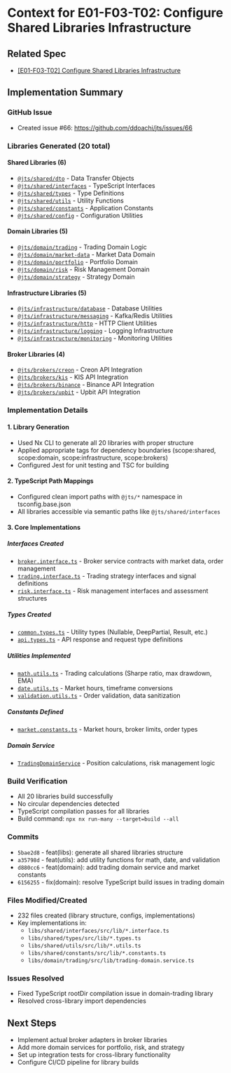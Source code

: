 # Context for E01-F03-T02: Configure Shared Libraries Infrastructure

## Related Spec

- [[E01-F03-T02] Configure Shared Libraries Infrastructure](./E01-F03-T02.spec.md)


## Implementation Summary

### GitHub Issue
- Created issue #66: https://github.com/ddoachi/jts/issues/66

### Libraries Generated (20 total)

#### Shared Libraries (6)
- [`@jts/shared/dto`](../../../../libs/shared/dto/src/index.ts) - Data Transfer Objects
- [`@jts/shared/interfaces`](../../../../libs/shared/interfaces/src/index.ts) - TypeScript Interfaces
- [`@jts/shared/types`](../../../../libs/shared/types/src/index.ts) - Type Definitions
- [`@jts/shared/utils`](../../../../libs/shared/utils/src/index.ts) - Utility Functions
- [`@jts/shared/constants`](../../../../libs/shared/constants/src/index.ts) - Application Constants
- [`@jts/shared/config`](../../../../libs/shared/config/src/index.ts) - Configuration Utilities

#### Domain Libraries (5)
- [`@jts/domain/trading`](../../../../libs/domain/trading/src/index.ts) - Trading Domain Logic
- [`@jts/domain/market-data`](../../../../libs/domain/market-data/src/index.ts) - Market Data Domain
- [`@jts/domain/portfolio`](../../../../libs/domain/portfolio/src/index.ts) - Portfolio Domain
- [`@jts/domain/risk`](../../../../libs/domain/risk/src/index.ts) - Risk Management Domain
- [`@jts/domain/strategy`](../../../../libs/domain/strategy/src/index.ts) - Strategy Domain

#### Infrastructure Libraries (5)
- [`@jts/infrastructure/database`](../../../../libs/infrastructure/database/src/index.ts) - Database Utilities
- [`@jts/infrastructure/messaging`](../../../../libs/infrastructure/messaging/src/index.ts) - Kafka/Redis Utilities
- [`@jts/infrastructure/http`](../../../../libs/infrastructure/http/src/index.ts) - HTTP Client Utilities
- [`@jts/infrastructure/logging`](../../../../libs/infrastructure/logging/src/index.ts) - Logging Infrastructure
- [`@jts/infrastructure/monitoring`](../../../../libs/infrastructure/monitoring/src/index.ts) - Monitoring Utilities

#### Broker Libraries (4)
- [`@jts/brokers/creon`](../../../../libs/brokers/creon/src/index.ts) - Creon API Integration
- [`@jts/brokers/kis`](../../../../libs/brokers/kis/src/index.ts) - KIS API Integration
- [`@jts/brokers/binance`](../../../../libs/brokers/binance/src/index.ts) - Binance API Integration
- [`@jts/brokers/upbit`](../../../../libs/brokers/upbit/src/index.ts) - Upbit API Integration

### Implementation Details

#### 1. Library Generation
- Used Nx CLI to generate all 20 libraries with proper structure
- Applied appropriate tags for dependency boundaries (scope:shared, scope:domain, scope:infrastructure, scope:brokers)
- Configured Jest for unit testing and TSC for building

#### 2. TypeScript Path Mappings
- Configured clean import paths with `@jts/*` namespace in tsconfig.base.json
- All libraries accessible via semantic paths like `@jts/shared/interfaces`

#### 3. Core Implementations

##### Interfaces Created
- [`broker.interface.ts`](../../../../libs/shared/interfaces/src/lib/broker.interface.ts) - Broker service contracts with market data, order management
- [`trading.interface.ts`](../../../../libs/shared/interfaces/src/lib/trading.interface.ts) - Trading strategy interfaces and signal definitions
- [`risk.interface.ts`](../../../../libs/shared/interfaces/src/lib/trading.interface.ts) - Risk management interfaces and assessment structures

##### Types Created
- [`common.types.ts`](../../../../libs/shared/types/src/lib/common.types.ts) - Utility types (Nullable, DeepPartial, Result, etc.)
- [`api.types.ts`](../../../../libs/shared/types/src/lib/api.types.ts) - API response and request type definitions

##### Utilities Implemented
- [`math.utils.ts`](../../../../libs/shared/utils/src/lib/math.utils.ts) - Trading calculations (Sharpe ratio, max drawdown, EMA)
- [`date.utils.ts`](../../../../libs/shared/utils/src/lib/date.utils.ts) - Market hours, timeframe conversions
- [`validation.utils.ts`](../../../../libs/shared/utils/src/lib/validation.utils.ts) - Order validation, data sanitization

##### Constants Defined
- [`market.constants.ts`](../../../../libs/shared/constants/src/lib/market.constants.ts) - Market hours, broker limits, order types

##### Domain Service
- [`TradingDomainService`](../../../../libs/domain/trading/src/lib/trading-domain.service.ts) - Position calculations, risk management logic

### Build Verification
- All 20 libraries build successfully
- No circular dependencies detected
- TypeScript compilation passes for all libraries
- Build command: `npx nx run-many --target=build --all`

### Commits
- `5bae2d8` - feat(libs): generate all shared libraries structure
- `a35798d` - feat(utils): add utility functions for math, date, and validation
- `d880cc6` - feat(domain): add trading domain service and market constants
- `6156255` - fix(domain): resolve TypeScript build issues in trading domain

### Files Modified/Created
- 232 files created (library structure, configs, implementations)
- Key implementations in:
  - `libs/shared/interfaces/src/lib/*.interface.ts`
  - `libs/shared/types/src/lib/*.types.ts`
  - `libs/shared/utils/src/lib/*.utils.ts`
  - `libs/shared/constants/src/lib/*.constants.ts`
  - `libs/domain/trading/src/lib/trading-domain.service.ts`

### Issues Resolved
- Fixed TypeScript rootDir compilation issue in domain-trading library
- Resolved cross-library import dependencies

## Next Steps
- Implement actual broker adapters in broker libraries
- Add more domain services for portfolio, risk, and strategy
- Set up integration tests for cross-library functionality
- Configure CI/CD pipeline for library builds